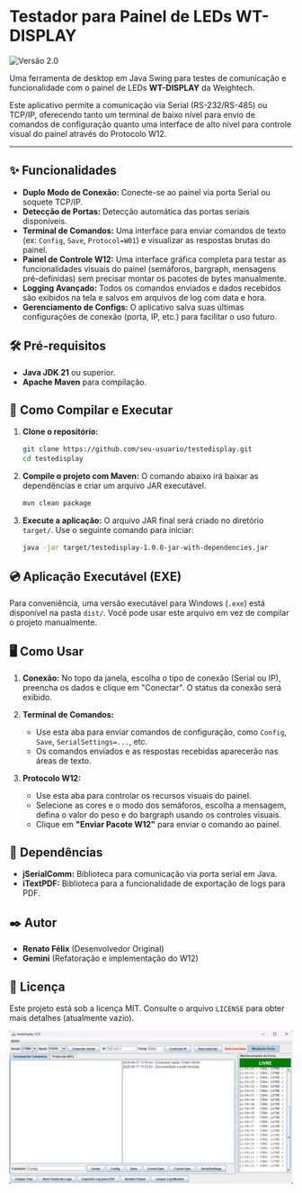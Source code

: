 # Testador para Painel de LEDs WT-DISPLAY

![Versão 2.0](https://img.shields.io/badge/version-2.0-blue)

Uma ferramenta de desktop em Java Swing para testes de comunicação e funcionalidade com o painel de LEDs **WT-DISPLAY** da Weightech.

Este aplicativo permite a comunicação via Serial (RS-232/RS-485) ou TCP/IP, oferecendo tanto um terminal de baixo nível para envio de comandos de configuração quanto uma interface de alto nível para controle visual do painel através do Protocolo W12.

---

## ✨ Funcionalidades

*   **Duplo Modo de Conexão:** Conecte-se ao painel via porta Serial ou soquete TCP/IP.
*   **Detecção de Portas:** Detecção automática das portas seriais disponíveis.
*   **Terminal de Comandos:** Uma interface para enviar comandos de texto (ex: `Config`, `Save`, `Protocol=W01`) e visualizar as respostas brutas do painel.
*   **Painel de Controle W12:** Uma interface gráfica completa para testar as funcionalidades visuais do painel (semáforos, bargraph, mensagens pré-definidas) sem precisar montar os pacotes de bytes manualmente.
*   **Logging Avançado:** Todos os comandos enviados e dados recebidos são exibidos na tela e salvos em arquivos de log com data e hora.
*   **Gerenciamento de Configs:** O aplicativo salva suas últimas configurações de conexão (porta, IP, etc.) para facilitar o uso futuro.

## 🛠️ Pré-requisitos

*   **Java JDK 21** ou superior.
*   **Apache Maven** para compilação.

## 🚀 Como Compilar e Executar

1.  **Clone o repositório:**
    ```bash
    git clone https://github.com/seu-usuario/testedisplay.git
    cd testedisplay
    ```

2.  **Compile o projeto com Maven:**
    O comando abaixo irá baixar as dependências e criar um arquivo JAR executável.
    ```bash
    mvn clean package
    ```

3.  **Execute a aplicação:**
    O arquivo JAR final será criado no diretório `target/`. Use o seguinte comando para iniciar:
    ```bash
    java -jar target/testedisplay-1.0.0-jar-with-dependencies.jar
    ```

## 💿 Aplicação Executável (EXE)

Para conveniência, uma versão executável para Windows (`.exe`) está disponível na pasta `dist/`. Você pode usar este arquivo em vez de compilar o projeto manualmente.

## 🖥️ Como Usar

1.  **Conexão:** No topo da janela, escolha o tipo de conexão (Serial ou IP), preencha os dados e clique em "Conectar". O status da conexão será exibido.

2.  **Terminal de Comandos:**
    *   Use esta aba para enviar comandos de configuração, como `Config`, `Save`, `SerialSettings=...`, etc.
    *   Os comandos enviados e as respostas recebidas aparecerão nas áreas de texto.

3.  **Protocolo W12:**
    *   Use esta aba para controlar os recursos visuais do painel.
    *   Selecione as cores e o modo dos semáforos, escolha a mensagem, defina o valor do peso e do bargraph usando os controles visuais.
    *   Clique em **"Enviar Pacote W12"** para enviar o comando ao painel.

## 🧰 Dependências

*   **jSerialComm:** Biblioteca para comunicação via porta serial em Java.
*   **iTextPDF:** Biblioteca para a funcionalidade de exportação de logs para PDF.

## ✒️ Autor

*   **Renato Félix** (Desenvolvedor Original)
*   **Gemini** (Refatoração e implementação do W12)

## 📝 Licença

Este projeto está sob a licença MIT. Consulte o arquivo `LICENSE` para obter mais detalhes (atualmente vazio).

![alt text](image.png)
